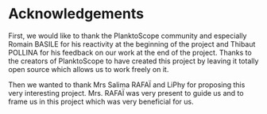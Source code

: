 # Acknowledgements

First, we would like to thank the PlanktoScope community and especially Romain BASILE for his reactivity at the beginning of the project and Thibaut POLLINA for his feedback on our work at the end of the project. Thanks to the creators of PlanktoScope to have created this project by leaving it totally open source which allows us to work freely on it.

Then we wanted to thank Mrs Salima RAFAÏ and LiPhy for proposing this very interesting project. Mrs. RAFAÏ was very present to guide us and to frame us in this project which was very beneficial for us.

